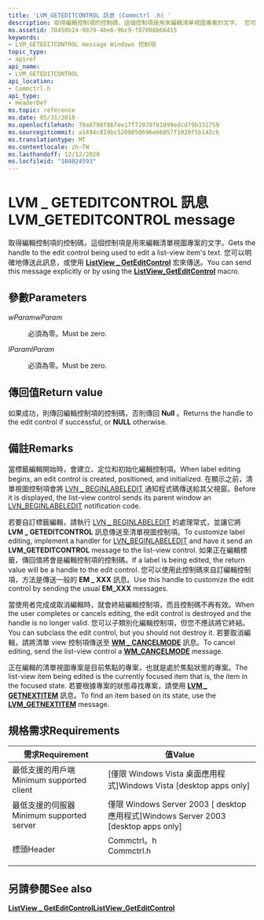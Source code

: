 ```yaml
---
title: 'LVM_GETEDITCONTROL 訊息 (Commctrl .h) '
description: 取得編輯控制項的控制碼，這個控制項是用來編輯清單視圖專案的文字。 您可以明確地傳送此訊息，或使用 ListView \_ GetEditControl 宏來傳送。
ms.assetid: 70450b24-9879-4be8-9bc9-f87008b66415
keywords:
- LVM_GETEDITCONTROL message Windows 控制項
topic_type:
- apiref
api_name:
- LVM_GETEDITCONTROL
api_location:
- Commctrl.h
api_type:
- HeaderDef
ms.topic: reference
ms.date: 05/31/2018
ms.openlocfilehash: 79a8790f86fee17f72078f61899edcd79b331759
ms.sourcegitcommit: a1494c819bc5200050696e66057f1020f5b142cb
ms.translationtype: MT
ms.contentlocale: zh-TW
ms.lasthandoff: 12/12/2020
ms.locfileid: "104024593"
---
```

# <a name="lvm_geteditcontrol-message"></a><span data-ttu-id="ec3c7-105">LVM \_ GETEDITCONTROL 訊息</span><span class="sxs-lookup"><span data-stu-id="ec3c7-105">LVM\_GETEDITCONTROL message</span></span>

<span data-ttu-id="ec3c7-106">取得編輯控制項的控制碼，這個控制項是用來編輯清單視圖專案的文字。</span><span class="sxs-lookup"><span data-stu-id="ec3c7-106">Gets the handle to the edit control being used to edit a list-view item's text.</span></span> <span data-ttu-id="ec3c7-107">您可以明確地傳送此訊息，或使用 [**ListView \_ GetEditControl**](/windows/desktop/api/Commctrl/nf-commctrl-listview_geteditcontrol) 宏來傳送。</span><span class="sxs-lookup"><span data-stu-id="ec3c7-107">You can send this message explicitly or by using the [**ListView\_GetEditControl**](/windows/desktop/api/Commctrl/nf-commctrl-listview_geteditcontrol) macro.</span></span>

## <a name="parameters"></a><span data-ttu-id="ec3c7-108">參數</span><span class="sxs-lookup"><span data-stu-id="ec3c7-108">Parameters</span></span>

<dl> <dt>

<span data-ttu-id="ec3c7-109">*wParam*</span><span class="sxs-lookup"><span data-stu-id="ec3c7-109">*wParam*</span></span> 
</dt> <dd><span data-ttu-id="ec3c7-110">必須為零。</span><span class="sxs-lookup"><span data-stu-id="ec3c7-110">Must be zero.</span></span></dd> <dt>

<span data-ttu-id="ec3c7-111">*lParam*</span><span class="sxs-lookup"><span data-stu-id="ec3c7-111">*lParam*</span></span> 
</dt> <dd><span data-ttu-id="ec3c7-112">必須為零。</span><span class="sxs-lookup"><span data-stu-id="ec3c7-112">Must be zero.</span></span></dd> </dl>

## <a name="return-value"></a><span data-ttu-id="ec3c7-113">傳回值</span><span class="sxs-lookup"><span data-stu-id="ec3c7-113">Return value</span></span>

<span data-ttu-id="ec3c7-114">如果成功，則傳回編輯控制項的控制碼，否則傳回 **Null** 。</span><span class="sxs-lookup"><span data-stu-id="ec3c7-114">Returns the handle to the edit control if successful, or **NULL** otherwise.</span></span>

## <a name="remarks"></a><span data-ttu-id="ec3c7-115">備註</span><span class="sxs-lookup"><span data-stu-id="ec3c7-115">Remarks</span></span>

<span data-ttu-id="ec3c7-116">當標籤編輯開始時，會建立、定位和初始化編輯控制項。</span><span class="sxs-lookup"><span data-stu-id="ec3c7-116">When label editing begins, an edit control is created, positioned, and initialized.</span></span> <span data-ttu-id="ec3c7-117">在顯示之前，清單視圖控制項會將 [LVN \_ BEGINLABELEDIT](lvn-beginlabeledit.md) 通知程式碼傳送給其父視窗。</span><span class="sxs-lookup"><span data-stu-id="ec3c7-117">Before it is displayed, the list-view control sends its parent window an [LVN\_BEGINLABELEDIT](lvn-beginlabeledit.md) notification code.</span></span>

<span data-ttu-id="ec3c7-118">若要自訂標籤編輯，請執行 [LVN \_ BEGINLABELEDIT](lvn-beginlabeledit.md) 的處理常式，並讓它將 **LVM \_ GETEDITCONTROL** 訊息傳送至清單視圖控制項。</span><span class="sxs-lookup"><span data-stu-id="ec3c7-118">To customize label editing, implement a handler for [LVN\_BEGINLABELEDIT](lvn-beginlabeledit.md) and have it send an **LVM\_GETEDITCONTROL** message to the list-view control.</span></span> <span data-ttu-id="ec3c7-119">如果正在編輯標籤，傳回值將會是編輯控制項的控制碼。</span><span class="sxs-lookup"><span data-stu-id="ec3c7-119">If a label is being edited, the return value will be a handle to the edit control.</span></span> <span data-ttu-id="ec3c7-120">您可以使用此控制碼來自訂編輯控制項，方法是傳送一般的 **EM \_ XXX** 訊息。</span><span class="sxs-lookup"><span data-stu-id="ec3c7-120">Use this handle to customize the edit control by sending the usual **EM\_XXX** messages.</span></span>

<span data-ttu-id="ec3c7-121">當使用者完成或取消編輯時，就會終結編輯控制項，而且控制碼不再有效。</span><span class="sxs-lookup"><span data-stu-id="ec3c7-121">When the user completes or cancels editing, the edit control is destroyed and the handle is no longer valid.</span></span> <span data-ttu-id="ec3c7-122">您可以子類別化編輯控制項，但您不應該將它終結。</span><span class="sxs-lookup"><span data-stu-id="ec3c7-122">You can subclass the edit control, but you should not destroy it.</span></span> <span data-ttu-id="ec3c7-123">若要取消編輯，請將清單 view 控制項傳送至 [**WM \_ CANCELMODE**](/windows/desktop/winmsg/wm-cancelmode) 訊息。</span><span class="sxs-lookup"><span data-stu-id="ec3c7-123">To cancel editing, send the list-view control a [**WM\_CANCELMODE**](/windows/desktop/winmsg/wm-cancelmode) message.</span></span>

<span data-ttu-id="ec3c7-124">正在編輯的清單視圖專案是目前焦點的專案，也就是處於焦點狀態的專案。</span><span class="sxs-lookup"><span data-stu-id="ec3c7-124">The list-view item being edited is the currently focused item that is, the item in the focused state.</span></span> <span data-ttu-id="ec3c7-125">若要根據專案的狀態尋找專案，請使用 [**LVM \_ GETNEXTITEM**](lvm-getnextitem.md) 訊息。</span><span class="sxs-lookup"><span data-stu-id="ec3c7-125">To find an item based on its state, use the [**LVM\_GETNEXTITEM**](lvm-getnextitem.md) message.</span></span>

## <a name="requirements"></a><span data-ttu-id="ec3c7-126">規格需求</span><span class="sxs-lookup"><span data-stu-id="ec3c7-126">Requirements</span></span>



| <span data-ttu-id="ec3c7-127">需求</span><span class="sxs-lookup"><span data-stu-id="ec3c7-127">Requirement</span></span> | <span data-ttu-id="ec3c7-128">值</span><span class="sxs-lookup"><span data-stu-id="ec3c7-128">Value</span></span> |
|-------------------------------------|---------------------------------------------------------------------------------------|
| <span data-ttu-id="ec3c7-129">最低支援的用戶端</span><span class="sxs-lookup"><span data-stu-id="ec3c7-129">Minimum supported client</span></span><br/> | <span data-ttu-id="ec3c7-130">\[僅限 Windows Vista 桌面應用程式\]</span><span class="sxs-lookup"><span data-stu-id="ec3c7-130">Windows Vista \[desktop apps only\]</span></span><br/>                                        |
| <span data-ttu-id="ec3c7-131">最低支援的伺服器</span><span class="sxs-lookup"><span data-stu-id="ec3c7-131">Minimum supported server</span></span><br/> | <span data-ttu-id="ec3c7-132">僅限 Windows Server 2003 \[ desktop 應用程式\]</span><span class="sxs-lookup"><span data-stu-id="ec3c7-132">Windows Server 2003 \[desktop apps only\]</span></span><br/>                                  |
| <span data-ttu-id="ec3c7-133">標頭</span><span class="sxs-lookup"><span data-stu-id="ec3c7-133">Header</span></span><br/>                   | <dl> <span data-ttu-id="ec3c7-134"><dt>Commctrl。h</dt></span><span class="sxs-lookup"><span data-stu-id="ec3c7-134"><dt>Commctrl.h</dt></span></span> </dl> |



## <a name="see-also"></a><span data-ttu-id="ec3c7-135">另請參閱</span><span class="sxs-lookup"><span data-stu-id="ec3c7-135">See also</span></span>

<dl> <dt>

[<span data-ttu-id="ec3c7-136">**ListView \_ GetEditControl**</span><span class="sxs-lookup"><span data-stu-id="ec3c7-136">**ListView\_GetEditControl**</span></span>](/windows/desktop/api/Commctrl/nf-commctrl-listview_geteditcontrol)
</dt> </dl>

 

